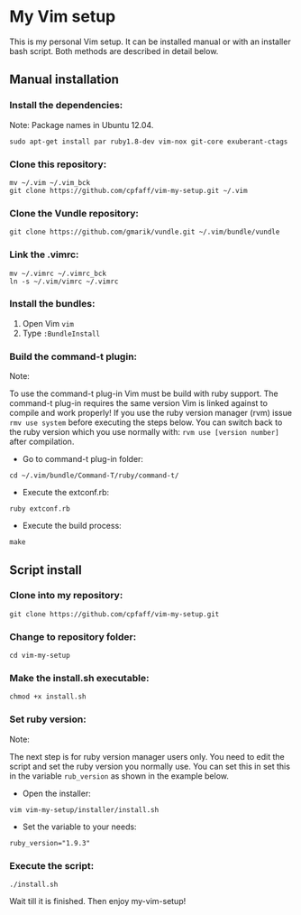 # My Vim setup

This is my personal Vim setup. It can be installed manual or with an installer
bash script. Both methods are described in detail below.

## Manual installation

### Install the dependencies:

Note: Package names in Ubuntu 12.04.

```
sudo apt-get install par ruby1.8-dev vim-nox git-core exuberant-ctags
```

### Clone this repository:

```
mv ~/.vim ~/.vim_bck
git clone https://github.com/cpfaff/vim-my-setup.git ~/.vim
```

### Clone the Vundle repository:

```
git clone https://github.com/gmarik/vundle.git ~/.vim/bundle/vundle
```

### Link the .vimrc:

```
mv ~/.vimrc ~/.vimrc_bck
ln -s ~/.vim/vimrc ~/.vimrc
```

### Install the bundles:

1. Open Vim `vim`
2. Type `:BundleInstall`

### Build the command-t plugin:

Note:

To use the command-t plug-in Vim must be build with ruby support. The command-t
plug-in requires the same version Vim is linked against to compile and work
properly! If you use the ruby version manager (rvm) issue `rmv use system`
before executing the steps below. You can switch back to the ruby version which
you use normally with: `rvm use [version number]` after compilation.

- Go to command-t plug-in folder:

```
cd ~/.vim/bundle/Command-T/ruby/command-t/
```

- Execute the extconf.rb:

```
ruby extconf.rb
```

- Execute the build process:

```
make
```

## Script install 

### Clone into my repository:

```
git clone https://github.com/cpfaff/vim-my-setup.git
```

### Change to repository folder:

```
cd vim-my-setup
```

### Make the install.sh executable:

```
chmod +x install.sh
```

### Set ruby version:

Note: 

The next step is for ruby version manager users only. You need to edit the
script and set the ruby version you normally use. You can set this in set this
in the variable `rub_version` as shown in the example below.

- Open the installer:

```
vim vim-my-setup/installer/install.sh
```

- Set the variable to your needs:

```
ruby_version="1.9.3"
```

### Execute the script:

```
./install.sh
```

Wait till it is finished. Then enjoy my-vim-setup!


